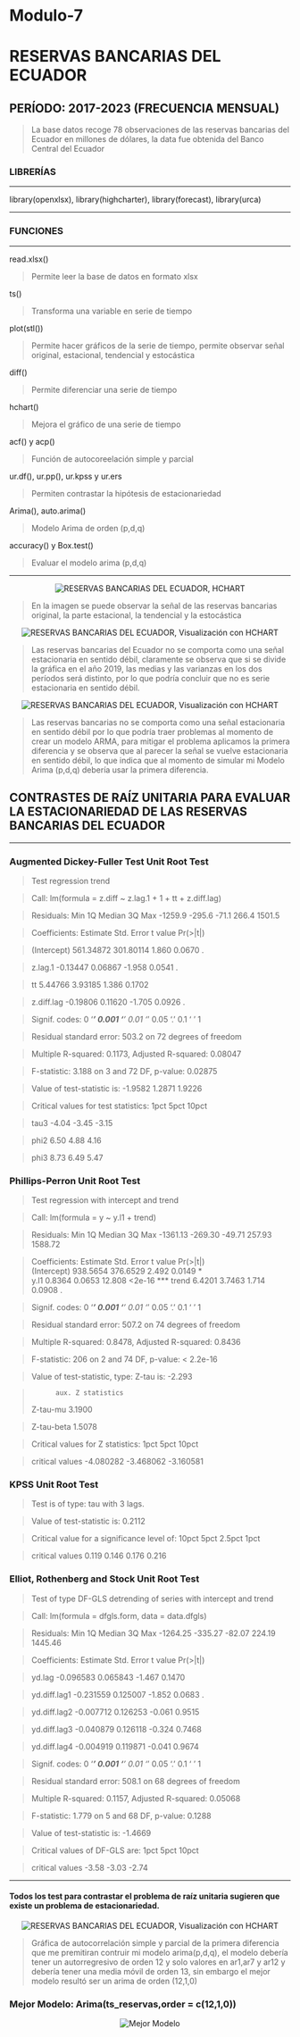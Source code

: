 # Modulo-7
# RESERVAS BANCARIAS DEL ECUADOR
## PERÍODO: 2017-2023 (FRECUENCIA MENSUAL)
> La base datos recoge 78 observaciones de las reservas bancarias del Ecuador en millones de dólares, la data fue obtenida del Banco Central del Ecuador

### LIBRERÍAS
------------
library(openxlsx), library(highcharter), library(forecast), library(urca)

------------

### FUNCIONES
------------
read.xlsx()
> Permite leer la base de datos en formato xlsx

ts()
> Transforma una variable en serie de tiempo

plot(stl())
> Permite hacer gráficos de la serie de tiempo, permite observar señal original, estacional, tendencial y estocástica

diff()
> Permite diferenciar una serie de tiempo

hchart()
> Mejora el gráfico de una serie de tiempo

acf() y acp()
> Función de autocoreelación simple y parcial

ur.df(), ur.pp(), ur.kpss y ur.ers
> Permiten contrastar la hipótesis de estacionariedad

Arima(), auto.arima()
> Modelo Arima de orden (p,d,q)

accuracy() y Box.test()
> Evaluar el modelo arima (p,d,q)


------------



<p align="center">
  <img src="https://github.com/daperalt8/Modulo-7/blob/main/Reservas.png" alt="RESERVAS BANCARIAS DEL ECUADOR, HCHART">
</p>

> En la imagen se puede observar la señal de las reservas bancarias original, la parte estacional, la tendencial y la estocástica

<p align="center">
  <img src="https://github.com/daperalt8/Modulo-7/blob/main/Rplot01.png" alt="RESERVAS BANCARIAS DEL ECUADOR, Visualización con HCHART">
</p>


> Las reservas bancarias del Ecuador no se comporta como una señal estacionaria en sentido débil, claramente se observa que si se divide la gráfica en el año 2019, las medias y las varianzas en los dos períodos será distinto, por lo que podría concluir que no es serie estacionaria en sentido débil.

<p align="center">
  <img src="https://github.com/daperalt8/Modulo-7/blob/main/Rplot02.png" alt="RESERVAS BANCARIAS DEL ECUADOR, Visualización con HCHART">
</p>

> Las reservas bancarias no se comporta como una señal estacionaria en sentido débil por lo que podría traer problemas al momento de crear un modelo ARMA, para mitigar el problema  aplicamos la primera diferencia y se observa que al parecer la señal se vuelve estacionaria en sentido débil, lo que indica que al momento de simular mi Modelo Arima (p,d,q) debería usar la primera diferencia.

## CONTRASTES DE RAÍZ UNITARIA PARA EVALUAR LA ESTACIONARIEDAD DE LAS RESERVAS BANCARIAS DEL ECUADOR

------------
### Augmented Dickey-Fuller Test Unit Root Test

>Test regression trend 


>Call:
>lm(formula = z.diff ~ z.lag.1 + 1 + tt + z.diff.lag)

>Residuals:
>    Min      1Q  Median      3Q     Max 
>-1259.9  -295.6   -71.1   266.4  1501.5 

>Coefficients:
>             Estimate Std. Error t value Pr(>|t|)

>(Intercept) 561.34872  301.80114   1.860   0.0670 .

>z.lag.1      -0.13447    0.06867  -1.958   0.0541 .

>tt            5.44766    3.93185   1.386   0.1702

>z.diff.lag   -0.19806    0.11620  -1.705   0.0926 .

>Signif. codes:  0 ‘***’ 0.001 ‘**’ 0.01 ‘*’ 0.05 ‘.’ 0.1 ‘ ’ 1

>Residual standard error: 503.2 on 72 degrees of freedom

>Multiple R-squared:  0.1173,	Adjusted R-squared:  0.08047

>F-statistic: 3.188 on 3 and 72 DF,  p-value: 0.02875


>Value of test-statistic is: -1.9582 1.2871 1.9226 

>Critical values for test statistics: 
>      1pct  5pct 10pct

>tau3 -4.04 -3.45 -3.15

>phi2  6.50  4.88  4.16

>phi3  8.73  6.49  5.47


### Phillips-Perron Unit Root Test
>Test regression with intercept and trend 


>Call:
>lm(formula = y ~ y.l1 + trend)

>Residuals:
>     Min       1Q   Median       3Q      Max 
>-1361.13  -269.30   -49.71   257.93  1588.72 

>Coefficients:
>            Estimate Std. Error t value Pr(>|t|)    
>(Intercept) 938.5654   376.6529   2.492   0.0149 *  
>y.l1          0.8364     0.0653  12.808   <2e-16 ***
>trend         6.4201     3.7463   1.714   0.0908 .  

>Signif. codes:  0 ‘***’ 0.001 ‘**’ 0.01 ‘*’ 0.05 ‘.’ 0.1 ‘ ’ 1

>Residual standard error: 507.2 on 74 degrees of freedom

>Multiple R-squared:  0.8478,	Adjusted R-squared:  0.8436

>F-statistic:   206 on 2 and 74 DF,  p-value: < 2.2e-16


>Value of test-statistic, type: Z-tau  is: -2.293 

>           aux. Z statistics
>Z-tau-mu              3.1900

>Z-tau-beta            1.5078

>Critical values for Z statistics: 
>                     1pct      5pct     10pct

>critical values -4.080282 -3.468062 -3.160581


### KPSS Unit Root Test
>Test is of type: tau with 3 lags. 

>Value of test-statistic is: 0.2112 

>Critical value for a significance level of: 
>                10pct  5pct 2.5pct  1pct

>critical values 0.119 0.146  0.176 0.216


### Elliot, Rothenberg and Stock Unit Root Test
>Test of type DF-GLS 
>detrending of series with intercept and trend 


>Call:
>lm(formula = dfgls.form, data = data.dfgls)

>Residuals:
>     Min       1Q   Median       3Q      Max 
>-1264.25  -335.27   -82.07   224.19  1445.46 

>Coefficients:
>              Estimate Std. Error t value Pr(>|t|)

>yd.lag       -0.096583   0.065843  -1.467   0.1470

>yd.diff.lag1 -0.231559   0.125007  -1.852   0.0683 .

>yd.diff.lag2 -0.007712   0.126253  -0.061   0.9515

>yd.diff.lag3 -0.040879   0.126118  -0.324   0.7468
 
>yd.diff.lag4 -0.004919   0.119871  -0.041   0.9674  

>Signif. codes:  0 ‘***’ 0.001 ‘**’ 0.01 ‘*’ 0.05 ‘.’ 0.1 ‘ ’ 1

>Residual standard error: 508.1 on 68 degrees of freedom

>Multiple R-squared:  0.1157,	Adjusted R-squared:  0.05068

>F-statistic: 1.779 on 5 and 68 DF,  p-value: 0.1288


>Value of test-statistic is: -1.4669 

>Critical values of DF-GLS are:
>                 1pct  5pct 10pct

>critical values -3.58 -3.03 -2.74


------------

#### Todos los test para contrastar el problema de raíz unitaria sugieren que existe un problema de estacionariedad.


<p align="center">
  <img src="https://github.com/daperalt8/Modulo-7/blob/main/Rplot03.png" alt="RESERVAS BANCARIAS DEL ECUADOR, Visualización con HCHART">
</p>

> Gráfica de autocorrelación simple y parcial de la primera diferencia que me premitiran contruir mi modelo arima(p,d,q), el modelo debería tener un autorregresivo de orden 12 y solo valores en ar1,ar7 y ar12 y debería tener una media móvil de orden 13, sin embargo el mejor modelo resultó ser un arima de orden (12,1,0)

### Mejor Modelo: Arima(ts_reservas,order = c(12,1,0))

<p align="center">
  <img src="https://github.com/daperalt8/Modulo-7/blob/main/Modelo 3.png" alt="Mejor Modelo">
</p>
